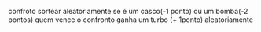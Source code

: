 confroto
sortear aleatoriamente se é um casco(-1 ponto) ou um bomba(-2 pontos)
quem vence o confronto ganha um turbo (+ 1ponto) aleatoriamente